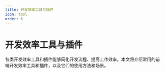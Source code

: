 ```yaml
---
title: 开发效率工具与插件
icon: tool
order: 6
---
```


# 开发效率工具与插件

各类开发效率工具和插件能够简化开发流程、提高工作效率。本文将介绍常用的前端开发效率工具和插件，以及它们的使用方法和场景。
